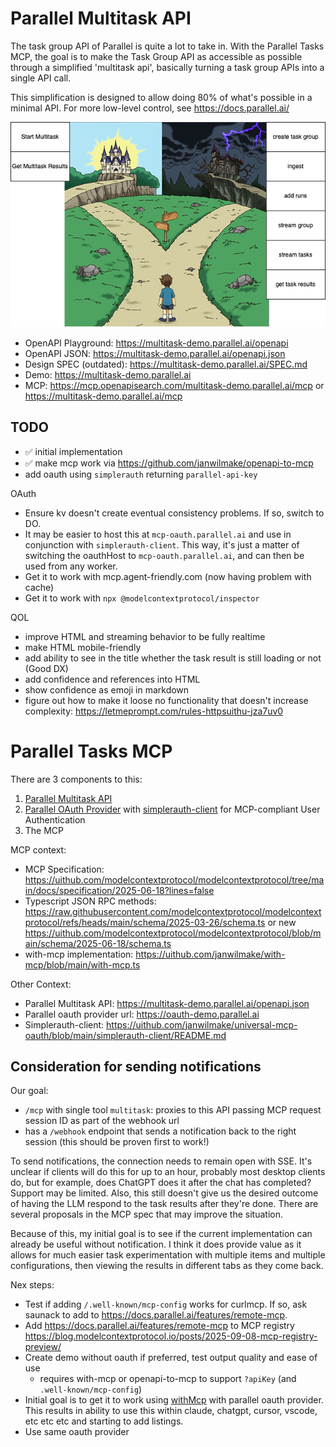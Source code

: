 # Parallel Multitask API

The task group API of Parallel is quite a lot to take in. With the Parallel Tasks MCP, the goal is to make the Task Group API as accessible as possible through a simplified 'multitask api', basically turning a task group APIs into a single API call.

This simplification is designed to allow doing 80% of what's possible in a minimal API. For more low-level control, see https://docs.parallel.ai/

![task-group-to-url](design.drawio.png)

- OpenAPI Playground: https://multitask-demo.parallel.ai/openapi
- OpenAPI JSON: https://multitask-demo.parallel.ai/openapi.json
- Design SPEC (outdated): https://multitask-demo.parallel.ai/SPEC.md
- Demo: https://multitask-demo.parallel.ai
- MCP: https://mcp.openapisearch.com/multitask-demo.parallel.ai/mcp or https://multitask-demo.parallel.ai/mcp

## TODO

- ✅ initial implementation
- ✅ make mcp work via https://github.com/janwilmake/openapi-to-mcp
- add oauth using `simplerauth` returning `parallel-api-key`

OAuth

- Ensure kv doesn't create eventual consistency problems. If so, switch to DO.
- It may be easier to host this at `mcp-oauth.parallel.ai` and use in conjunction with `simplerauth-client`. This way, it's just a matter of switching the oauthHost to `mcp-oauth.parallel.ai`, and can then be used from any worker.
- Get it to work with mcp.agent-friendly.com (now having problem with cache)
- Get it to work with `npx @modelcontextprotocol/inspector`

QOL

- improve HTML and streaming behavior to be fully realtime
- make HTML mobile-friendly
- add ability to see in the title whether the task result is still loading or not (Good DX)
- add confidence and references into HTML
- show confidence as emoji in markdown
- figure out how to make it loose no functionality that doesn't increase complexity: https://letmeprompt.com/rules-httpsuithu-jza7uv0

# Parallel Tasks MCP

There are 3 components to this:

1. [Parallel Multitask API](https://github.com/janwilmake/parallel-multitask)
2. [Parallel OAuth Provider](https://github.com/janwilmake/universal-mcp-oauth/tree/main/parallel-oauth-provider) with [simplerauth-client](https://github.com/janwilmake/universal-mcp-oauth/tree/main/simplerauth-client) for MCP-compliant User Authentication
3. The MCP

MCP context:

- MCP Specification: https://uithub.com/modelcontextprotocol/modelcontextprotocol/tree/main/docs/specification/2025-06-18?lines=false
- Typescript JSON RPC methods: https://raw.githubusercontent.com/modelcontextprotocol/modelcontextprotocol/refs/heads/main/schema/2025-03-26/schema.ts or new https://uithub.com/modelcontextprotocol/modelcontextprotocol/blob/main/schema/2025-06-18/schema.ts
- with-mcp implementation: https://uithub.com/janwilmake/with-mcp/blob/main/with-mcp.ts

Other Context:

- Parallel Multitask API: https://multitask-demo.parallel.ai/openapi.json
- Parallel oauth provider url: https://oauth-demo.parallel.ai
- Simplerauth-client: https://uithub.com/janwilmake/universal-mcp-oauth/blob/main/simplerauth-client/README.md

## Consideration for sending notifications

Our goal:

- `/mcp` with single tool `multitask`: proxies to this API passing MCP request session ID as part of the webhook url
- has a `/webhook` endpoint that sends a notification back to the right session (this should be proven first to work!)

To send notifications, the connection needs to remain open with SSE. It's unclear if clients will do this for up to an hour, probably most desktop clients do, but for example, does ChatGPT does it after the chat has completed? Support may be limited. Also, this still doesn't give us the desired outcome of having the LLM respond to the task results after they're done. There are several proposals in the MCP spec that may improve the situation.

Because of this, my initial goal is to see if the current implementation can already be useful without notification. I think it does provide value as it allows for much easier task experimentation with multiple items and multiple configurations, then viewing the results in different tabs as they come back.

Nex steps:

- Test if adding `/.well-known/mcp-config` works for curlmcp. If so, ask saunack to add to https://docs.parallel.ai/features/remote-mcp.
- Add https://docs.parallel.ai/features/remote-mcp to MCP registry https://blog.modelcontextprotocol.io/posts/2025-09-08-mcp-registry-preview/
- Create demo without oauth if preferred, test output quality and ease of use
  - requires with-mcp or openapi-to-mcp to support `?apiKey` (and `.well-known/mcp-config`)
- Initial goal is to get it to work using [withMcp](https://github.com/janwilmake/with-mcp) with parallel oauth provider. This results in ability to use this within claude, chatgpt, cursor, vscode, etc etc etc and starting to add listings.
- Use same oauth provider
